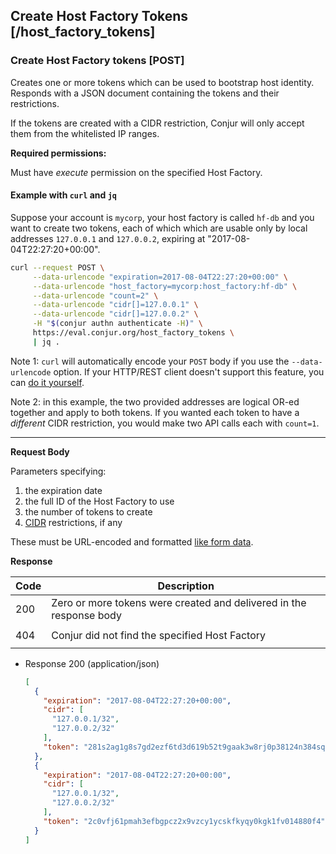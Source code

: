 ## Create Host Factory Tokens [/host_factory_tokens]

### Create Host Factory tokens [POST]

Creates one or more tokens which can be used to bootstrap host identity.
Responds with a JSON document containing the tokens and their restrictions.

If the tokens are created with a CIDR restriction, Conjur will only accept them
from the whitelisted IP ranges.

**Required permissions:**

Must have *execute* permission on the specified Host Factory.

#### Example with `curl` and `jq`

Suppose your account is `mycorp`, your host factory is called `hf-db` and you
want to create two tokens, each of which which are usable only by local
addresses `127.0.0.1` and `127.0.0.2`, expiring at "2017-08-04T22:27:20+00:00".

```bash
curl --request POST \
     --data-urlencode "expiration=2017-08-04T22:27:20+00:00" \
     --data-urlencode "host_factory=mycorp:host_factory:hf-db" \
     --data-urlencode "count=2" \
     --data-urlencode "cidr[]=127.0.0.1" \
     --data-urlencode "cidr[]=127.0.0.2" \
     -H "$(conjur authn authenticate -H)" \
     https://eval.conjur.org/host_factory_tokens \
     | jq .
```

Note 1: `curl` will automatically encode your `POST` body if you use the
`--data-urlencode` option. If your HTTP/REST client doesn't support this
feature, you can [do it yourself][mdn-urlencode].

Note 2: in this example, the two provided addresses are logical OR-ed together
and apply to both tokens. If you wanted each token to have a *different* CIDR
restriction, you would make two API calls each with `count=1`.

[mdn-urlencode]: https://developer.mozilla.org/en-US/docs/Glossary/percent-encoding

---

**Request Body**

Parameters specifying:
1. the expiration date
2. the full ID of the Host Factory to use
3. the number of tokens to create
4. [CIDR][cidr] restrictions, if any

[cidr]: https://en.wikipedia.org/wiki/Classless_Inter-Domain_Routing

These must be URL-encoded and formatted [like form data][form-data].

[form-data]: https://developer.mozilla.org/en-US/docs/Learn/HTML/Forms/Sending_and_retrieving_form_data#The_POST_method

**Response**

| Code | Description                                                         |
|------|---------------------------------------------------------------------|
| 200  | Zero or more tokens were created and delivered in the response body |
|<!-- include(partials/http_403.md) -->|
| 404  | Conjur did not find the specified Host Factory                      |
|<!-- include(partials/http_422.md) -->|

+ Response 200 (application/json)

    ```json
    [
      {
        "expiration": "2017-08-04T22:27:20+00:00",
        "cidr": [
          "127.0.0.1/32",
          "127.0.0.2/32"
        ],
        "token": "281s2ag1g8s7gd2ezf6td3d619b52t9gaak3w8rj0p38124n384sq7x"
      },
      {
        "expiration": "2017-08-04T22:27:20+00:00",
        "cidr": [
          "127.0.0.1/32",
          "127.0.0.2/32"
        ],
        "token": "2c0vfj61pmah3efbgpcz2x9vzcy1ycskfkyqy0kgk1fv014880f4"
      }
    ]
    ```

